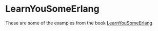 # LearnYouSomeErlang

These are some of the examples from the book [LearnYouSomeErlang](http://learnyousomeerlang.com/)
